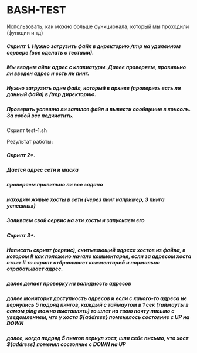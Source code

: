 # BASH-TEST
Использовать, как можно больше функционала, который мы проходили (функции и тд)

##### Скрипт 1.  Нужно загрузить файл в директорию /tmp на удаленном сервере (все сделать c тестами).
##### Мы вводим айпи адрес с клавиатуры. Далее проверяем, правильно ли введен адрес и есть ли пинг.
##### Нужно загрузить один файл, который в архиве (проверить есть ли данный файл) в /tmp директорию. 
##### Проверить успешно ли залился файл и вывести сообщение в консоль. За собой все подчистить.

Скрипт test-1.sh

Результат работы:





##### Скрипт 2*. 
##### Дается адрес сети и маска
##### проверяем правильно ли все задано
##### находим живые хосты в сети (через пинг например, 3 пинга успешных)
##### Заливаем свой сервис на эти хосты и запускаем его

##### Скрипт 3*.
##### Написать скрипт (сервис), считывающий адреса хостов из файла, в котором # как положено начало комментария, если за адресом хоста стоит # то скрипт отбрасывает комментарий и нормально отрабатывает адрес.
##### далее делает проверку на валидность адресов
##### далее мониторит доступность адресов и если с какого-то адреса не вернулись 5 подряд пингов, каждый с таймаутом в 1 сек (таймауты в самом ping можно выставлять) то шлет на твою почту письмо с уведомлением, что у хоста ${address} поменялось состояние с UP на DOWN
##### далее, когда подряд 5 пингов вернул хост, шли себе письмо, что хост ${address} поменял состояние с DOWN на UP

